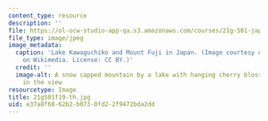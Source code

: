 ```yaml
---
content_type: resource
description: ''
file: https://ol-ocw-studio-app-qa.s3.amazonaws.com/courses/21g-501-japanese-i-fall-2019/e37a8f6862b2b0730fd22f9472bda2dd_21g501f19-th.jpg
file_type: image/jpeg
image_metadata:
  caption: 'Lake Kawaguchiko and Mount Fuji in Japan. (Image courtesy of [Midori](https://commons.wikimedia.org/wiki/File:Lake_Kawaguchiko_Sakura_Mount_Fuji_3.JPG)
    on Wikimedia. License: CC BY.)'
  credit: ''
  image-alt: A snow capped mountain by a lake with hanging cherry blossom branches
    in the view
resourcetype: Image
title: 21g501f19-th.jpg
uid: e37a8f68-62b2-b073-0fd2-2f9472bda2dd
---
```

